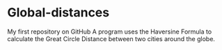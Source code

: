# Global-distances
My first repository on GitHub
A program uses the Haversine Formula to calculate the Great Circle Distance between two cities around the globe.
